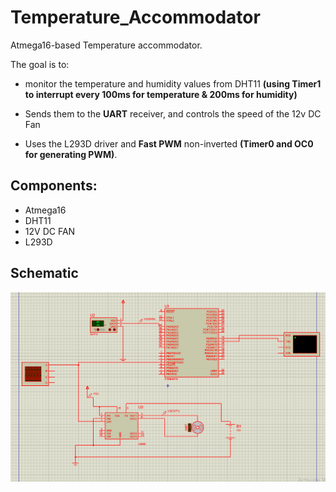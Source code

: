 # Temperature_Accommodator
Atmega16-based Temperature accommodator.

The goal is to:
 * monitor the temperature and humidity values from DHT11 **(using Timer1 to interrupt every 100ms for temperature & 200ms for humidity)**

 * Sends them to the **UART** receiver, and controls the speed of the 12v DC Fan 

 * Uses the L293D driver and **Fast PWM** non-inverted **(Timer0 and OC0 for generating PWM)**.
## Components:
- Atmega16
- DHT11
- 12V DC FAN
- L293D
## Schematic
![alt text](https://github.com/Mahmoussam/Temperature_Accommodator/blob/master/Screenshot%202024-08-09%20200301.png)
